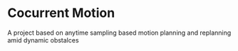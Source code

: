 # Cocurrent Motion
A project based on anytime sampling based motion planning and replanning amid dynamic obstalces
